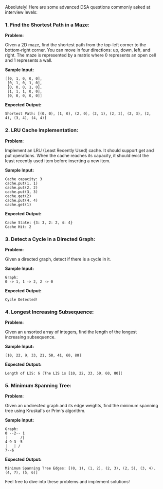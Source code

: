 Absolutely! Here are some advanced DSA questions commonly asked at interview levels:

### 1. **Find the Shortest Path in a Maze:**

**Problem:**

Given a 2D maze, find the shortest path from the top-left corner to the bottom-right corner. You can move in four directions: up, down, left, and right. The maze is represented by a matrix where 0 represents an open cell and 1 represents a wall.

**Sample Input:**

```
[[0, 1, 0, 0, 0],
 [0, 1, 0, 1, 0],
 [0, 0, 0, 1, 0],
 [1, 1, 1, 0, 0],
 [0, 0, 0, 0, 0]]
```

**Expected Output:**

```
Shortest Path: [(0, 0), (1, 0), (2, 0), (2, 1), (2, 2), (2, 3), (2, 4), (3, 4), (4, 4)]
```

### 2. **LRU Cache Implementation:**

**Problem:**

Implement an LRU (Least Recently Used) cache. It should support get and put operations. When the cache reaches its capacity, it should evict the least recently used item before inserting a new item.

**Sample Input:**

```
Cache capacity: 3
cache.put(1, 1)
cache.put(2, 2)
cache.put(3, 3)
cache.get(2)
cache.put(4, 4)
cache.get(1)
```

**Expected Output:**

```
Cache State: {3: 3, 2: 2, 4: 4}
Cache Hit: 2
```

### 3. **Detect a Cycle in a Directed Graph:**

**Problem:**

Given a directed graph, detect if there is a cycle in it.

**Sample Input:**

```
Graph:
0 -> 1, 1 -> 2, 2 -> 0
```

**Expected Output:**

```
Cycle Detected!
```

### 4. **Longest Increasing Subsequence:**

**Problem:**

Given an unsorted array of integers, find the length of the longest increasing subsequence.

**Sample Input:**

```
[10, 22, 9, 33, 21, 50, 41, 60, 80]
```

**Expected Output:**

```
Length of LIS: 6 (The LIS is [10, 22, 33, 50, 60, 80])
```

### 5. **Minimum Spanning Tree:**

**Problem:**

Given an undirected graph and its edge weights, find the minimum spanning tree using Kruskal's or Prim's algorithm.

**Sample Input:**

```
Graph:
0 --2-- 1
|      /|
4-9-3--5
|   | /
7--6
```

**Expected Output:**

```
Minimum Spanning Tree Edges: [(0, 1), (1, 2), (2, 3), (2, 5), (3, 4), (4, 7), (5, 6)]
```

Feel free to dive into these problems and implement solutions!
